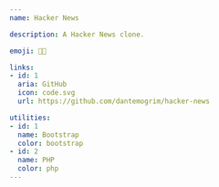 ```yaml
---
name: Hacker News

description: A Hacker News clone.

emoji: 👨‍💻

links:
- id: 1
  aria: GitHub
  icon: code.svg
  url: https://github.com/dantemogrim/hacker-news

utilities:
- id: 1
  name: Bootstrap
  color: bootstrap
- id: 2
  name: PHP
  color: php
---
```

